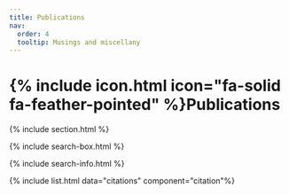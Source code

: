 ```yaml
---
title: Publications
nav:
  order: 4
  tooltip: Musings and miscellany
---
```


# {% include icon.html icon="fa-solid fa-feather-pointed" %}Publications

{% include section.html %}

{% include search-box.html %}

{% include search-info.html %}

{% include list.html data="citations" component="citation"%}
